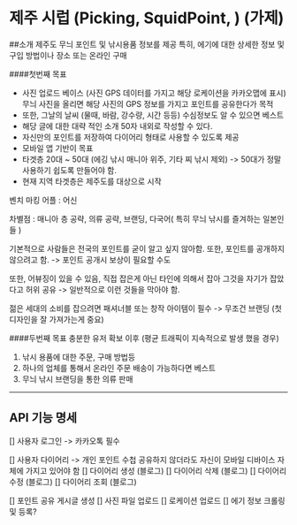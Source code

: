 # 제주 시럽 (Picking, SquidPoint, ) (가제)

##소개
제주도 무늬 포인트 및 낚시용품 정보를 제공
특히, 에기에 대한 상세한 정보 및 구입 방법이나 장소 또는 온라인 구매

####첫번째 목표

- 사진 업로드 베이스 (사진 GPS 데이터를 가지고 해당 로케이션을 카카오맵에 표시) 무늬 사진을 올리면 해당 사진의 GPS 정보를 가지고 포인트를 공유한다가 목적
- 또한, 그날의 날씨 (물때, 바람, 강수량, 시간 등등) 수심정보도 알 수 있으면 베스트
- 해당 글에 대한 대략 적인 소개 50자 내외로 작성할 수 있다.
- 자신만의 포인트를 저장하여 다이어리 형태로 사용할 수 있도록 제공
- 모바일 앱 기반이 목표
- 타겟층 20대 ~ 50대 (에깅 낚시 매니아 위주, 기타 찌 낚시 제외) -> 50대가 정말 사용하기 쉽도록 만들어야 함.
- 현재 지역 타겟층은 제주도를 대상으로 시작

벤치 마킹 어플 : 어신

차별점 : 매니아 층 공략, 의류 공략, 브랜딩, 다국어( 특히 무늬 낚시를 즐겨하는 일본인들 )

기본적으로 사람들은 전국의 포인트를 굳이 알고 싶지 않아함.
또한, 포인트를 공개하지 않으려고 함. -> 포인트 공개시 보상이 필요할 수도

또한, 어뷰징이 있을 수 있음, 직접 잡은게 아닌 타인에 의해서 잡아 그것을 자기가 잡았다고 허위 공유 -> 일반적으로 이런 것들을 막아야 함.

젊은 세대의 소비를 잡으려면 패셔너블 또는 창작 아이템이 필수 -> 무조건 브랜딩 (첫 디자인을 잘 가져가는게 중요)

####두번째 목표
충분한 유저 확보 이후 (평균 트래픽이 지속적으로 발생 했을 경우)

1. 낚시 용품에 대한 주문, 구매 방법등
2. 하나의 업체를 통해서 온라인 주문 배송이 가능하다면 베스트
3. 무늬 낚시 브랜딩을 통한 의류 판매

---

## API 기능 명세

[] 사용자 로그인 -> 카카오톡 필수

[] 사용자 다이어리 -> 개인 포인트 수첩 공유하지 않더라도 자신이 모바일 디바이스 자체에 가지고 있어야 함
[] 다이어리 생성 (블로그)
[] 다이어리 삭제 (블로그)
[] 다이어리 수정 (블로그)
[] 다이어리 조회 (블로그)

[] 포인트 공유 게시글 생성
[] 사진 파일 업로드
[] 로케이션 업로드
[] 에기 정보 크롤링 및 등록?
